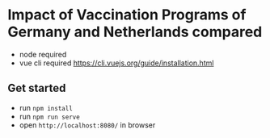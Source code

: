 # Impact of Vaccination Programs of Germany and Netherlands compared

- node required
- vue cli required https://cli.vuejs.org/guide/installation.html

## Get started
- run `npm install`
- run `npm run serve`
- open `http://localhost:8080/` in browser